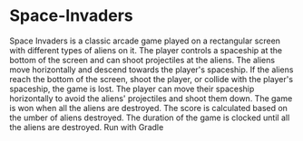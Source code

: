 # Space-Invaders
Space Invaders is a classic arcade game played on a rectangular screen with different types of aliens on it. The player controls a spaceship at the bottom of the screen and can shoot projectiles at the aliens. The aliens move horizontally and descend towards the player's spaceship. If the aliens reach the bottom of the screen, shoot the player, or collide with the player's spaceship, the game is lost. The player can move their spaceship horizontally to avoid the aliens' projectiles and shoot them down. The game is won when all the aliens are destroyed. The score is calculated based on the umber of aliens destroyed. The duration of the game is clocked until all the aliens are destroyed.
Run with Gradle
